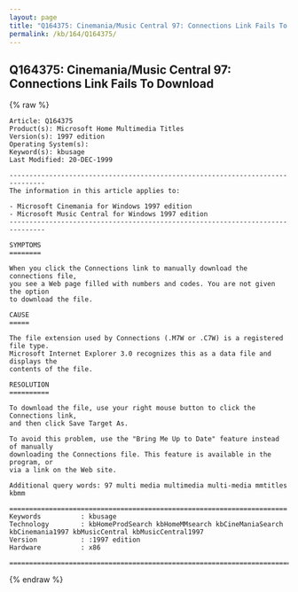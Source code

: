 ```yaml
---
layout: page
title: "Q164375: Cinemania/Music Central 97: Connections Link Fails To Download"
permalink: /kb/164/Q164375/
---
```


## Q164375: Cinemania/Music Central 97: Connections Link Fails To Download

{% raw %}

	Article: Q164375
	Product(s): Microsoft Home Multimedia Titles
	Version(s): 1997 edition
	Operating System(s): 
	Keyword(s): kbusage
	Last Modified: 20-DEC-1999
	
	-------------------------------------------------------------------------------
	The information in this article applies to:
	
	- Microsoft Cinemania for Windows 1997 edition 
	- Microsoft Music Central for Windows 1997 edition 
	-------------------------------------------------------------------------------
	
	SYMPTOMS
	========
	
	When you click the Connections link to manually download the connections file,
	you see a Web page filled with numbers and codes. You are not given the option
	to download the file.
	
	CAUSE
	=====
	
	The file extension used by Connections (.M7W or .C7W) is a registered file type.
	Microsoft Internet Explorer 3.0 recognizes this as a data file and displays the
	contents of the file.
	
	RESOLUTION
	==========
	
	To download the file, use your right mouse button to click the Connections link,
	and then click Save Target As.
	
	To avoid this problem, use the "Bring Me Up to Date" feature instead of manually
	downloading the Connections file. This feature is available in the program, or
	via a link on the Web site.
	
	Additional query words: 97 multi media multimedia multi-media mmtitles kbmm
	
	======================================================================
	Keywords          : kbusage 
	Technology        : kbHomeProdSearch kbHomeMMsearch kbCineManiaSearch kbCinemania1997 kbMusicCentral kbMusicCentral1997
	Version           : :1997 edition
	Hardware          : x86
	
	=============================================================================
	

{% endraw %}
